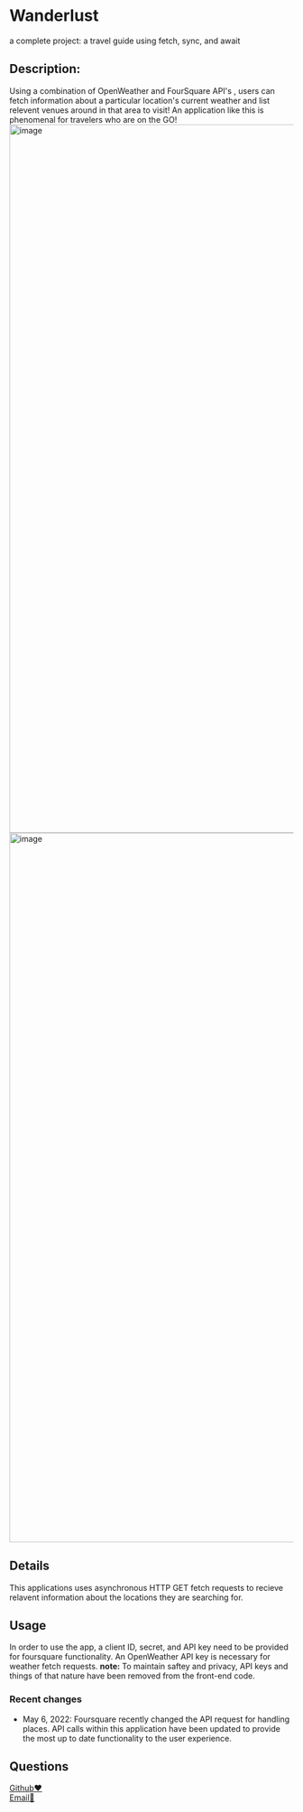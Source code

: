 # Wanderlust
 a complete project: a travel guide using fetch, sync, and await

## Description:
Using a combination of OpenWeather and FourSquare API's , users can fetch information about a particular location's current weather and list relevent venues around in that area to visit!
An application like this is phenomenal for travelers who are on the GO!  
<img width="1256" alt="image" src="https://user-images.githubusercontent.com/86696492/167236776-2650b8ee-6a64-406f-a3f2-add3bab5b30b.png">
<img width="1258" alt="image" src="https://user-images.githubusercontent.com/86696492/167236785-a2bcbb2c-2339-4679-8205-dcba590b7d02.png">


## Details
This applications uses asynchronous HTTP GET fetch requests to recieve relavent information about the locations they are searching for.

## Usage
In order to use the app, a client ID, secret, and API key need to be provided for foursquare functionality. An OpenWeather API key is necessary for weather fetch requests. 
**note:** To maintain saftey and privacy, API keys and things of that nature have been removed from the front-end code.

### Recent changes
- May 6, 2022: Foursquare recently changed the API request for handling places. API calls within this application have been updated to provide the most up to date functionality to the user experience.

## Questions
[Github♥️](https://nicolalenee.github.io/Wanderlust/)  
[Email📧](marblenicola@gmail.com)
